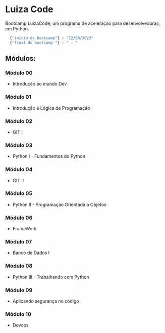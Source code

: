 # Luiza Code

Bootcamp LuizaCode, um programa de aceleração para desenvolvedoras, em Python.

```bash
  {"início do bootcamp"} : "22/08/2022"
  {"final do bootcamp "} : " - "
```

## Módulos:

### Módulo 00
* Introdução ao mundo Dev
### Módulo 01
* Introdução e Lógica de Programação 
### Módulo 02
* GIT I
### Módulo 03
* Python I - Fundamentos do Python
### Módulo 04
* GIT II
### Módulo 05
* Python II - Programação Orientada a Objetos
### Módulo 06
* FrameWork
### Módulo 07
* Banco de Dados I
### Módulo 08
* Python III - Trabalhando com Python
### Módulo 09
* Aplicando segurança no código
### Módulo 10
* Devops
